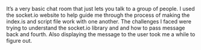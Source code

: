 It’s a very basic chat room that just lets you talk to a group of people. I used the socket.io website to help guide me through the process of making the index.is and script file work with one another. 
The challenges I faced were trying to understand the socket.io library and and how to pass message back and fourth. Also displaying the message to the user took me a while to figure out. 
